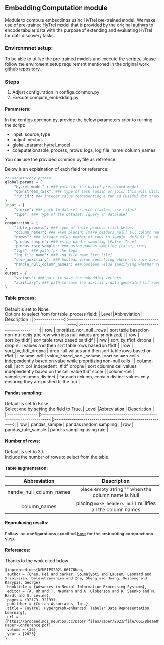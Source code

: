 ## Embedding Computation module 
Module to compute embeddings using HyTrel pre-trained model. We make use of pre-trained HyTrel model that is provided by the [original authors](https://github.com/awslabs/hypergraph-tabular-lm) to encode tabular data with the purpose of extending and evaluating HyTrel for data discovery tasks. 
### Environmnet setup: 
To be able to utilize the pre-trained models and execute the scripts, please follow the enviroment setup requirement mentioned in the original work [github repository](https://github.com/awslabs/hypergraph-tabular-lm).
### Steps:
1. Adjust configuration in configs.common.py
2. Execute compute_embedding.py 
#### Parameters: 
In the configs.common.py, provide the below parameters prior to running the script:

- input: source, type
- output: vectors 
- global_params: hytrel_model
- computation:table_process, nrows, logs, log_file_name, column_names

You can use the provided common.py file as reference. 

Below is an explaination of each field for reference: 

``````python
#!/usr/bin/env python
global_params = {
    "hytrel_model" : ### path for the hytrel pretrained model 
    "downstream_task": ### type of task [union or join] this will dictate the format 
    "run_id": ### integer value representing a run id (useful for tracking experiments)
}
input = {
    "source": ### path to dataset source (tables, csv files)
    "type": ### type of the dataset. [query or datalake]
}
computation = {
    "table_process": ### type of table process (list below)
    "column_names": ### when placing [make_headers_null] all column names are nullified 
    "nrows": ### integer value number of rows to sample. default is set to 30 
    "pandas_sample": ### using pandas sampling [False, True]
    "pandas_rate_sample": ### using pandas sampling [False, True]
    "logs": ### path for the logs 
    "log_file_name": ### log file name [txt file]
    "save_auxiliary": ### boolean value specifying wheter to save auxiliary files: jsonl format file for each dataset, mappings, and full table embeddings (per table)
    "handle_null_column_names": ### boolean value specifying whether to place an empty string for null column names. 
}
output = {
    "vectors": ### path to save the embedding vectors 
    "auxiliary": ### path to save the auxiliary data generated (if save_auxiliary is set to True)
}
``````

#### Table process: 
Default is set to None. 
<br> Options to select from for table_process field:
| Level    |Abbreviation                                                             | Description                                  |
|:---------------:|:----------------------------------------------------------------------------------:|:---------------------------------------------------------:|
| row             | prioritize\_non\_null                                                             \_rows          | sort table based on non-null cells (the row with less null values are prioritized) |
| row             | sort\_by\_tfidf                                                                    | sort table rows based on tfidf                            |
| row             | sort\_by\_tfidf\_dropna                                                            | drop null values and then sort table rows based on tfidf  |
| row             | sort\_by\_tfidf\_dropna                                                            | drop null values and then sort table rows based on tfidf  |
| column-cell     | value\_based\_sort                                                                 \_column        | sort column cells independently based on value while propritizing non-null cells   |
| column-cell     | sort\_col\_indepedent                                                              \_tfidf\_dropna | sort columns cell values independently based on the cell value tfidf score         |
|column-cell| sample\_columns\_distinct | for each column, contain distinct values only ensuring they are pushed to the top | 

#### Pandas sampling: 
Default is set to False. <br>
Select one by setting the field to True. 
| Level    |Abbreviation                                                             | Description                                  |
|:---------------:|:----------------------------------------------------------------------------------:|:---------------------------------------------------------:|
| row             | pandas\_sample                                                                     | pandas random sampling                                    |
| row             | pandas\_rate\_sample                                                               | pandas sampling using rate                                |

#### Number of rows: 
Default is set to 30. <br>
Include the number of rows to select from the table.  

#### Table augmentation: 
| Abbreviation | Description| 
|:------------:|:----------:|
|handle_null_column_names| place empty string "" when the column name is Null|
|column_names|placing ```make_headers_null``` nullifies all the column names|

#### Reproducing results: 
Follow the configurations specified [here](experiments.md) for the embedding computations step. 
#### References: 
Thanks to the work cited below
`````
@inproceedings{NEURIPS2023_66178bea,
 author = {Chen, Pei and Sarkar, Soumajyoti and Lausen, Leonard and Srinivasan, Balasubramaniam and Zha, Sheng and Huang, Ruihong and Karypis, George},
 booktitle = {Advances in Neural Information Processing Systems},
 editor = {A. Oh and T. Neumann and A. Globerson and K. Saenko and M. Hardt and S. Levine},
 pages = {32173--32193},
 publisher = {Curran Associates, Inc.},
 title = {HyTrel: Hypergraph-enhanced  Tabular Data Representation Learning},
 url = {https://proceedings.neurips.cc/paper_files/paper/2023/file/66178beae8f12fcd48699de95acc1152-Paper-Conference.pdf},
 volume = {36},
 year = {2023}
}
`````